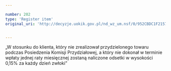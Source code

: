 ```yaml
---

number: 202
type: 'Register item'
original_uri: 'http://decyzje.uokik.gov.pl/nd_wz_um.nsf/0/952CBDC1F21573C3C12572DD00329476?OpenDocument'


---
```


„W stosunku do klienta, który nie zrealizował przydzielonego towaru podczas Posiedzenia Komisji Przydziałowej, a który nie dokonał w terminie wpłaty jednej raty miesięcznej zostaną naliczone odsetki w wysokości 0,15% za każdy dzień zwłoki”
